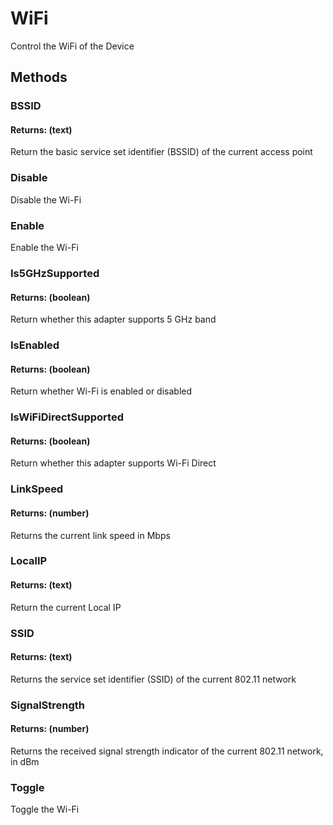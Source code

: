 # WiFi

Control the WiFi of the Device

## Methods

### BSSID

#### Returns: \(text\)

Return the basic service set identifier \(BSSID\) of the current access point

### Disable

Disable the Wi-Fi

### Enable

Enable the Wi-Fi

### Is5GHzSupported

#### Returns: \(boolean\)

Return whether this adapter supports 5 GHz band

### IsEnabled

#### Returns: \(boolean\)

Return whether Wi-Fi is enabled or disabled

### IsWiFiDirectSupported

#### Returns: \(boolean\)

Return whether this adapter supports Wi-Fi Direct

### LinkSpeed

#### Returns: \(number\)

Returns the current link speed in Mbps

### LocalIP

#### Returns: \(text\)

Return the current Local IP

### SSID

#### Returns: \(text\)

Returns the service set identifier \(SSID\) of the current 802.11 network

### SignalStrength

#### Returns: \(number\)

Returns the received signal strength indicator of the current 802.11 network, in dBm

### Toggle

Toggle the Wi-Fi

